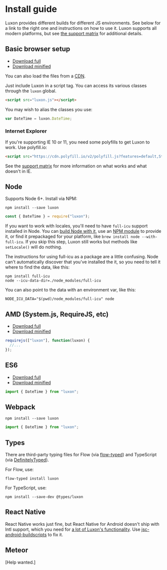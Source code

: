 # Install guide

Luxon provides different builds for different JS environments. See below for a link to the right one and instructions on how to use it. Luxon supports all modern platforms, but see [the support matrix](matrix.html) for additional details.

## Basic browser setup

- [Download full](../../global/luxon.js)
- [Download minified](../../global/luxon.min.js)

You can also load the files from a [CDN](https://www.jsdelivr.com/package/npm/luxon).

Just include Luxon in a script tag. You can access its various classes through the `luxon` global.

```html
<script src="luxon.js"></script>
```

You may wish to alias the classes you use:

```js
var DateTime = luxon.DateTime;
```

### Internet Explorer

If you're supporting IE 10 or 11, you need some polyfills to get Luxon to work. Use polyfill.io:

```html
<script src="https://cdn.polyfill.io/v2/polyfill.js?features=default,String.prototype.repeat,Array.prototype.find,Array.prototype.findIndex,Math.trunc,Math.sign"></script>
```

See the [support matrix](matrix.html) for more information on what works and what doesn't in IE.

## Node

Supports Node 6+. Install via NPM:

```
npm install --save luxon
```

```js
const { DateTime } = require("luxon");
```

If you want to work with locales, you'll need to have `full-icu` support installed in Node. You can [build Node with it](https://github.com/nodejs/node/wiki/Intl), use an [NPM module](https://www.npmjs.com/package/full-icu) to provide it, or find it prepackaged for your platform, like `brew install node --with-full-icu`. If you skip this step, Luxon still works but methods like `setLocale()` will do nothing.

The instructions for using full-icu as a package are a little confusing. Node can't automatically discover that you've installed the it, so you need to tell it where to find the data, like this:

```
npm install full-icu
node --icu-data-dir=./node_modules/full-icu
```

You can also point to the data with an environment var, like this:

```
NODE_ICU_DATA="$(pwd)/node_modules/full-icu" node
```

## AMD (System.js, RequireJS, etc)

- [Download full](../../amd/luxon.js)
- [Download minified](../../amd/luxon.min.js)

```js
requirejs(["luxon"], function(luxon) {
  //...
});
```

## ES6

- [Download full](../../es6/luxon.js)
- [Download minified](../../es6/luxon.min.js)

```js
import { DateTime } from "luxon";
```

## Webpack

```
npm install --save luxon
```

```js
import { DateTime } from "luxon";
```

## Types

There are third-party typing files for Flow (via [flow-typed](https://github.com/flowtype/flow-typed)) and TypeScript (via [DefinitelyTyped](https://github.com/DefinitelyTyped/DefinitelyTyped)).

For Flow, use:

```
flow-typed install luxon
```

For TypeScript, use:

```
npm install --save-dev @types/luxon
```

## React Native

React Native works just fine, but React Native for Android doesn't ship with Intl support, which you need for [a lot of Luxon's functionality](matrix.html). Use [jsc-android-buildscripts](https://github.com/SoftwareMansion/jsc-android-buildscripts) to fix it.

## Meteor

[Help wanted.]

